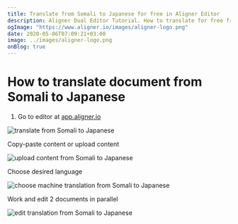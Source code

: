 ```yaml
---
title: Translate from Somali to Japanese for free in Aligner Editor
description: Aligner Dual Editor Tutorial. How to translate for free from Somali to Japanese. Aligner is multilingual document management platform. 
ogImage: "https://www.aligner.io/images/aligner-logo.png"
date: 2020-05-06T07:09:21+03:00
image: ../images/aligner-logo.png
onBlog: true
---
```


# How to translate document from Somali to Japanese

1. Go to editor at [app.aligner.io](https://app.aligner.io "Aligner App web page")

![translate from Somali to Japanese](../aligner-blank-editor.png "translate from Somali to Japanese")

Copy-paste content or upload content

![upload content from Somali to Japanese](../aligner-uploaded-document.png "upload content from Somali to Japanese")

Choose desired language

![choose machine translation from Somali to Japanese](../aligner-language-dropdown.png "choose machine translation from Somali to Japanese")

Work and edit 2 documents in parallel

![edit translation from Somali to Japanese](../aligner-double-sitded-editor.png "edit translation from Somali to Japanese")

